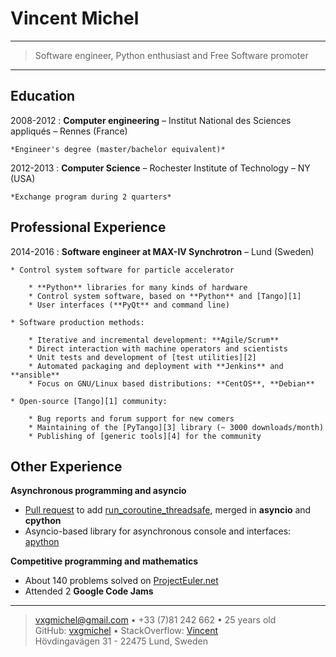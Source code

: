 Vincent Michel
==============

----

>  Software engineer, Python enthusiast and Free Software promoter

----

Education
---------

2008-2012
:   **Computer engineering** – Institut National des Sciences appliqués – Rennes (France)

    *Engineer's degree (master/bachelor equivalent)*

2012-2013
:   **Computer Science** – Rochester Institute of Technology – NY (USA)

    *Exchange program during 2 quarters*

Professional Experience
----------------------

2014-2016
:   **Software engineer at MAX-IV Synchrotron** – Lund (Sweden)

    * Control system software for particle accelerator

        * **Python** libraries for many kinds of hardware
        * Control system software, based on **Python** and [Tango][1]
        * User interfaces (**PyQt** and command line)

    * Software production methods:

        * Iterative and incremental development: **Agile/Scrum**
        * Direct interaction with machine operators and scientists
        * Unit tests and development of [test utilities][2]
        * Automated packaging and deployment with **Jenkins** and **ansible**
		* Focus on GNU/Linux based distributions: **CentOS**, **Debian**

    * Open-source [Tango][1] community:

        * Bug reports and forum support for new comers
        * Maintaining of the [PyTango][3] library (~ 3000 downloads/month)
        * Publishing of [generic tools][4] for the community

Other Experience
----------------

**Asynchronous programming and asyncio**

  * [Pull request][5] to add [run_coroutine_threadsafe][6], merged in **asyncio** and **cpython**
  * Asyncio-based library for asynchronous console and interfaces: [apython][7]

**Competitive programming and mathematics**

  * About 140 problems solved on [ProjectEuler.net][8]
  * Attended 2 **Google Code Jams**

----

> <vxgmichel@gmail.com> • +33 (7)81 242 662 • 25 years old\
> GitHub: [vxgmichel][9] • StackOverflow: [Vincent][10]\
> Hövdingavägen 31 - 22475 Lund, Sweden


[1]: http://www.tango-controls.org/
[2]: https://github.com/vxgmichel/pytango-devicetest
[3]: https://github.com/tango-cs/PyTango
[4]: https://github.com/vxgmichel/tango-gateway
[5]: https://github.com/python/asyncio/pull/273
[6]: https://docs.python.org/3/library/asyncio-task.html#asyncio.run_coroutine_threadsafe
[7]: https://github.com/vxgmichel/apython
[8]: https://projecteuler.net
[9]: https://github.com/vxgmichel/
[10]: http://stackoverflow.com/users/2846140/vincent

